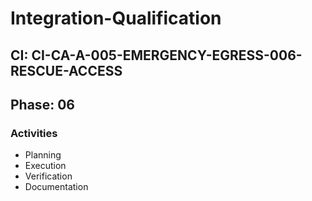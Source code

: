 # Integration-Qualification

## CI: CI-CA-A-005-EMERGENCY-EGRESS-006-RESCUE-ACCESS
## Phase: 06

### Activities
- Planning
- Execution
- Verification
- Documentation
